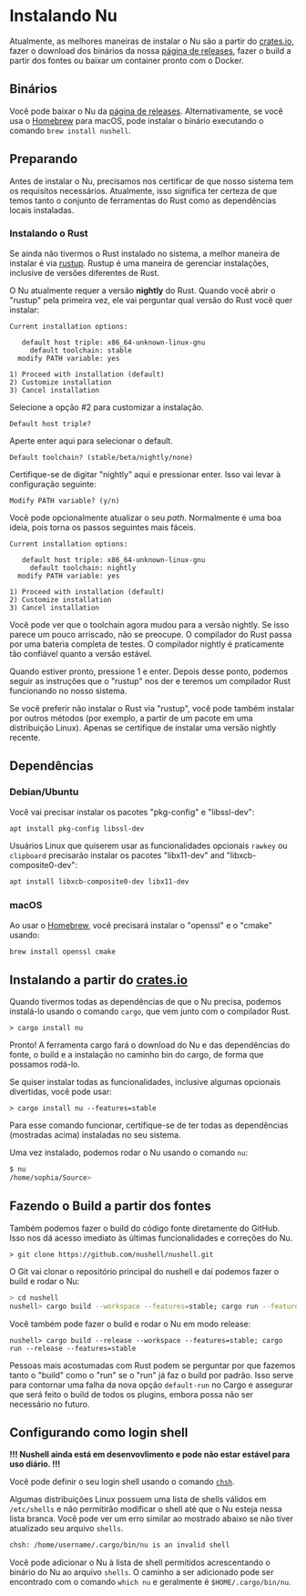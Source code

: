 # Instalando Nu

Atualmente, as melhores maneiras de instalar o Nu são a partir do [crates.io](https://crates.io), fazer o download dos binários da nossa [página de releases](https://github.com/nushell/nushell/releases), fazer o build a partir dos fontes ou baixar um container pronto com o Docker.

## Binários

Você pode baixar o Nu da [página de releases](https://github.com/nushell/nushell/releases). Alternativamente, se você usa o [Homebrew](https://brew.sh/) para macOS, pode instalar o binário executando o comando `brew install nushell`.

## Preparando

Antes de instalar o Nu, precisamos nos certificar de que nosso sistema tem os requisitos necessários. Atualmente, isso significa ter certeza de que temos tanto o conjunto de ferramentas do Rust como as dependências locais instaladas.

### Instalando o Rust

Se ainda não tivermos o Rust instalado no sistema, a melhor maneira de instalar é via [rustup](https://rustup.rs/). Rustup é uma maneira de gerenciar instalações, inclusive de versões diferentes de Rust.

O Nu atualmente requer a versão **nightly** do Rust. Quando você abrir o "rustup" pela primeira vez, ele vai perguntar qual versão do Rust você quer instalar:

```nu
Current installation options:

   default host triple: x86_64-unknown-linux-gnu
     default toolchain: stable
  modify PATH variable: yes

1) Proceed with installation (default)
2) Customize installation
3) Cancel installation
```

Selecione a opção #2 para customizar a instalação.

```nu
Default host triple?
```

Aperte enter aqui para selecionar o default.

```nu
Default toolchain? (stable/beta/nightly/none)
```

Certifique-se de digitar "nightly" aqui e pressionar enter. Isso vai levar à configuração seguinte:

```nu
Modify PATH variable? (y/n)
```

Você pode opcionalmente atualizar o seu _path_. Normalmente é uma boa ideia, pois torna os passos seguintes mais fáceis.

```nu
Current installation options:

   default host triple: x86_64-unknown-linux-gnu
     default toolchain: nightly
  modify PATH variable: yes

1) Proceed with installation (default)
2) Customize installation
3) Cancel installation
```

Você pode ver que o toolchain agora mudou para a versão nightly. Se isso parece um pouco arriscado, não se preocupe. O compilador do Rust passa por uma bateria completa de testes. O compilador nightly é praticamente tão confiável quanto a versão estável.

Quando estiver pronto, pressione 1 e enter. Depois desse ponto, podemos seguir as instruções que o "rustup" nos der e teremos um compilador Rust funcionando no nosso sistema.

Se você preferir não instalar o Rust via "rustup", você pode também instalar por outros métodos (por exemplo, a partir de um pacote em uma distribuição Linux). Apenas se certifique de instalar uma versão nightly recente.

## Dependências

### Debian/Ubuntu

Você vai precisar instalar os pacotes "pkg-config" e "libssl-dev":

```bash
apt install pkg-config libssl-dev
```

Usuários Linux que quiserem usar as funcionalidades opcionais `rawkey` ou `clipboard` precisarão instalar os pacotes "libx11-dev" and "libxcb-composite0-dev":

```bash
apt install libxcb-composite0-dev libx11-dev
```

### macOS

Ao usar o [Homebrew](https://brew.sh/), você precisará instalar o "openssl" e o "cmake" usando:

```bash
brew install openssl cmake
```

## Instalando a partir do [crates.io](https://crates.io)

Quando tivermos todas as dependências de que o Nu precisa, podemos instalá-lo usando o comando `cargo`, que vem junto com o compilador Rust.

```nu
> cargo install nu
```

Pronto! A ferramenta cargo fará o download do Nu e das dependências do fonte, o build e a instalação no caminho bin do cargo, de forma que possamos rodá-lo.

Se quiser instalar todas as funcionalidades, inclusive algumas opcionais divertidas, você pode usar:

```nu
> cargo install nu --features=stable
```

Para esse comando funcionar, certifique-se de ter todas as dependências (mostradas acima) instaladas no seu sistema.

Uma vez instalado, podemos rodar o Nu usando o comando `nu`:

```bash
$ nu
/home/sophia/Source>
```

## Fazendo o Build a partir dos fontes

Também podemos fazer o build do código fonte diretamente do GitHub. Isso nos dá acesso imediato às últimas funcionalidades e correções do Nu.

```nu
> git clone https://github.com/nushell/nushell.git
```

O Git vai clonar o repositório principal do nushell e daí podemos fazer o build e rodar o Nu:

```bash
> cd nushell
nushell> cargo build --workspace --features=stable; cargo run --features=stable
```

Você também pode fazer o build e rodar o Nu em modo release:

```nu
nushell> cargo build --release --workspace --features=stable; cargo run --release --features=stable
```

Pessoas mais acostumadas com Rust podem se perguntar por que fazemos tanto o "build" como o "run" se o "run" já faz o build por padrão. Isso serve para contornar uma falha da nova opção `default-run` no Cargo e assegurar que será feito o build de todos os plugins, embora possa não ser necessário no futuro.

## Configurando como login shell

**!!! Nushell ainda está em desenvovlimento e pode não estar estável para uso diário. !!!**

Você pode definir o seu login shell usando o comando [`chsh`](https://linux.die.net/man/1/chsh).

Algumas distribuições Linux possuem uma lista de shells válidos em `/etc/shells` e não permitirão modificar o shell até que o Nu esteja nessa lista branca. Você pode ver um erro similar ao mostrado abaixo se não tiver atualizado seu arquivo `shells`.

```bash
chsh: /home/username/.cargo/bin/nu is an invalid shell
```

Você pode adicionar o Nu à lista de shell permitidos acrescentando o binário do Nu ao arquivo `shells`. O caminho a ser adicionado pode ser encontrado com o comando `which nu` e geralmente é `$HOME/.cargo/bin/nu`.

